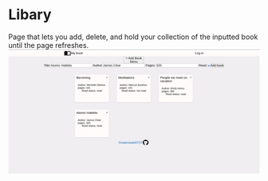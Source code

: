 # Libary
Page that lets you add, delete, and hold your collection of the inputted book until the page refreshes.
![Libary](./images/pageScreenshot.png)